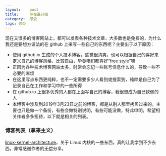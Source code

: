 ```yaml
---
layout:    post
title:     写在最开始
category:  感受
tags: 感受
---
```


现在又很多的博客网站上，都可以发表各种技术文章，大多数也是免费的，为什么我还是要想方设法的在 github 上来写一些自己的东西呢？主要出于以下原因：
* 使用 github.io 生成的个人技术博客，感觉很清爽，也可以根据自己的喜好来定义自己的博客风格，比较自由，毕竟咱们都喜好“free style”嘛
* 正因为各种技术博客网站太多，时常会忘记一些账号信息什么的，导致一些不必要的麻烦
* 在这里写点东西更纯粹，也不一定需要多少人看到或搜索到，纯粹是自己为了记录自己在工作和学习中的一些所得
* 在 github.io 上很多优秀的人都在上面写自己的博客，我很想成为自己钦佩的人
* 本博客中涉及到2019年3月23日之前的博客，都是从别人那里拷贝过来的，主要也只是做一个备份，有些会做特别说明，有些可能没做，特此申明，希望相关作者多多担待，以下就是相关的列表。
  
### 博客列表（拿来主义）
[linux-kernel-architecture](https://github.com/GuoJing/linux-kernel-architecture)，关于 Linux 内核的一些东西，真的让我学到不少东西，非常感谢作者的无偿分享。